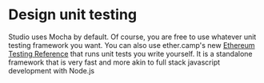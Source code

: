 # Design unit testing

Studio uses Mocha by default. Of course, you are free to use whatever unit testing framework you want. You can also use ether.camp's new  [Ethereum Testing Reference](https://github.com/ether-camp/ethereum-testing-reference)  that runs unit tests you write yourself.  It is a standalone framework that is very fast and more akin to full stack javascript development with Node.js 



